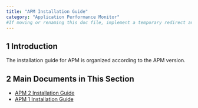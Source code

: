 ```yaml
---
title: "APM Installation Guide"
category: "Application Performance Monitor"
#If moving or renaming this doc file, implement a temporary redirect and let the respective team know they should update the URL in the product. See Mapping to Products for more details.
---
```


## 1 Introduction

The installation guide for APM is organized according to the APM version.

## 2 Main Documents in This Section

* [APM 2 Installation Guide](ig2-installation)
* [APM 1 Installation Guide](ig1-installation)

